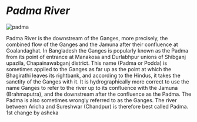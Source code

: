# *Padma River*
![padma](https://www.theindependentbd.com/assets/news_images/Padma-River2.jpg)

Padma River is the downstream of the Ganges, more precisely, the combined
flow of the Ganges and the Jamuna after their confluence at Goalandaghat.
In Bangladesh the Ganges is popularly known as the Padma from its point
of entrance at Manakosa and Durlabhpur unions of Shibganj upazila,
Chapainawabganj district. This name (Padma or Podda) is sometimes applied
to the Ganges as far up as the point at which the Bhagirathi leaves its
rightbank, and according to the Hindus, it takes the sanctity of the
Ganges with it. It is hydrographically more correct to use the name 
Ganges to refer to the river up to its confluence with the Jamuna 
(Brahmaputra), and the downstream after the confluence as the Padma. 
The Padma is also sometimes wrongly referred to as the Ganges. The 
river between Aricha and Sureshwar (Chandpur) is therefore best called
Padma. 1st change by asheka